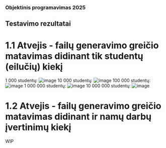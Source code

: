 ### Objektinis programavimas 2025

## Testavimo rezultatai
# 1.1 Atvejis - failų generavimo greičio matavimas didinant tik studentų (eilučių) kiekį
1 000 studentų: ![image](https://github.com/user-attachments/assets/1b7f6f3e-f13d-4cad-a5cb-dbb26d782d3e)
10 000 studentų: ![image](https://github.com/user-attachments/assets/adaaada4-0cf3-49d1-bffa-cd2d4658ac77)
100 000 studentų: ![image](https://github.com/user-attachments/assets/8b36547b-b6bd-4bf7-a2f6-e5579f4588a2)
1 000 000 studentų: ![image](https://github.com/user-attachments/assets/2f12fe07-f08c-4543-bc83-bedf88a0a715)
10 000 000 studentų: ![image](https://github.com/user-attachments/assets/440495cd-7163-4cb4-9f3d-df247a11f139)

# 1.2 Atvejis - failų generavimo greičio matavimas didinant ir namų darbų įvertinimų kiekį
WIP


